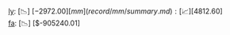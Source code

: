 [ly](record/ly/summary.md): [📉] [$-2972.00]  
[mm](record/mm/summary.md): [📈] [$4812.60]  
[fa](record/fa/summary.md): [📉] [$-905240.01]  
